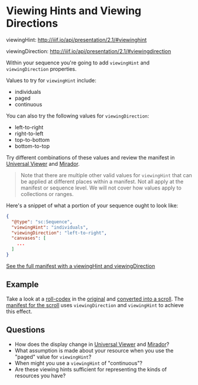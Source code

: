 # Viewing Hints and Viewing Directions

viewingHint: http://iiif.io/api/presentation/2.1/#viewinghint

viewingDirection: http://iiif.io/api/presentation/2.1/#viewingdirection

Within your sequence you're going to add `viewingHint` and `viewingDirection` properties.

Values to try for `viewingHint` include:
- individuals
- paged
- continuous

You can also try the following values for `viewingDirection`:
- left-to-right
- right-to-left
- top-to-bottom
- bottom-to-top

Try different combinations of these values and review the manifest in [Universal Viewer](../viewers/uv.html) and [Mirador](../viewers/mirador.html).

> Note that there are multiple other valid values for `viewingHint` that can be applied at different places within a manifest. Not all apply at the manifest or sequence level. We will not cover how values apply to collections or ranges.

Here's a snippet of what a portion of your sequence ought to look like:

```json
{
  "@type": "sc:Sequence",
  "viewingHint": "individuals",
  "viewingDirection": "left-to-right",
  "canvases": [
    ...
  ]
}
```

<a href="../manifests/presentation-viewinghint.json" target="_blank">See the full manifest with a viewingHint and viewingDirection</a>

## Example

Take a look at a [roll-codex](http://rollinghistory.bodleian.ox.ac.uk/) in the [original](../viewers/uv.html#?manifest=http://iiif.bodleian.ox.ac.uk/iiif/manifest/c44571e0-8732-40ad-9e14-f272437fe3fb.json) and [converted into a scroll](../viewers/uv.html#?manifest=http://iiif.bodleian.ox.ac.uk/examples/MSMusaeo_roll.json). The [manifest for the scroll](http://iiif.bodleian.ox.ac.uk/examples/MSMusaeo_roll.json) uses `viewingDirection` and `viewingHint` to achieve this effect.

## Questions

- How does the display change in [Universal Viewer](universal-viewer.md) and [Mirador](mirador.md)?
- What assumption is made about your resource when you use the "paged" value for `viewingHint`?
- When might you use a `viewingHint` of "continuous"?
- Are these viewing hints sufficient for representing the kinds of resources you have?

<!-- #backlog:330 add other questions about viewingHint and viewing direction -->

<!-- #todo:130 find examples of interesting resources that use different viewing hints and viewing directions -->
